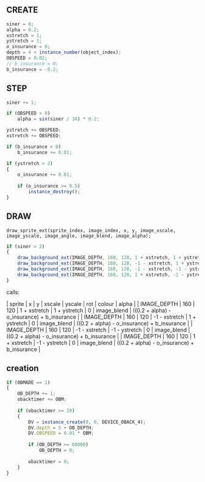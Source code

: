## CREATE

```js
siner = 0;
alpha = 0.2;
xstretch = 1;
ystretch = 1;
o_insurance = 0;
depth = 4 + instance_number(object_index);
OBSPEED = 0.02;
// b_insurance = 0;
b_insurance = -0.2;
```

## STEP

```js
siner += 1;

if (OBSPEED > 0)
    alpha = sin(siner / 34) * 0.2;

ystretch += OBSPEED;
xstretch += OBSPEED;

if (b_insurance < 0)
    b_insurance += 0.01;

if (ystretch > 2)
{
    o_insurance += 0.01;
    
    if (o_insurance >= 0.5)
        instance_destroy();
}
```

## DRAW

`draw_sprite_ext(sprite_index, image_index, x, y, image_xscale, image_yscale, image_angle, image_blend, image_alpha);`

```js
if (siner > 2)
{
    draw_background_ext(IMAGE_DEPTH, 160, 120, 1 + xstretch, 1 + ystretch, 0, image_blend, ((0.2 + alpha) - o_insurance) + b_insurance);
    draw_background_ext(IMAGE_DEPTH, 160, 120, -1 - xstretch, 1 + ystretch, 0, image_blend, ((0.2 + alpha) - o_insurance) + b_insurance);
    draw_background_ext(IMAGE_DEPTH, 160, 120, -1 - xstretch, -1 - ystretch, 0, image_blend, ((0.2 + alpha) - o_insurance) + b_insurance);
    draw_background_ext(IMAGE_DEPTH, 160, 120, 1 + xstretch, -1 - ystretch, 0, image_blend, ((0.2 + alpha) - o_insurance) + b_insurance);
}
```

calls:

| sprite      | x   | y   | xscale        | yscale        | rot | colour      | alpha                                       |
| IMAGE_DEPTH | 160 | 120 | 1 + xstretch  | 1 + ystretch  | 0   | image_blend | ((0.2 + alpha) - o_insurance) + b_insurance |
| IMAGE_DEPTH | 160 | 120 | -1 - xstretch | 1 + ystretch  | 0   | image_blend | ((0.2 + alpha) - o_insurance) + b_insurance |
| IMAGE_DEPTH | 160 | 120 | -1 - xstretch | -1 - ystretch | 0   | image_blend | ((0.2 + alpha) - o_insurance) + b_insurance |
| IMAGE_DEPTH | 160 | 120 | 1 + xstretch  | -1 - ystretch | 0   | image_blend | ((0.2 + alpha) - o_insurance) + b_insurance |

## creation

```js
if (OBMADE == 1)
{
    OB_DEPTH += 1;
    obacktimer += OBM;
    
    if (obacktimer >= 20)
    {
        DV = instance_create(0, 0, DEVICE_OBACK_4);
        DV.depth = 5 + OB_DEPTH;
        DV.OBSPEED = 0.01 * OBM;
        
        if (OB_DEPTH >= 60000)
            OB_DEPTH = 0;
        
        obacktimer = 0;
    }
}
```


